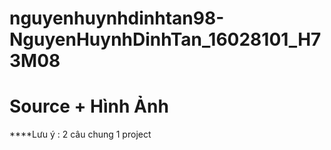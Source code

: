 # nguyenhuynhdinhtan98-NguyenHuynhDinhTan_16028101_H73M08
# Source + Hình Ảnh  
****Lưu ý : 2 câu chung 1 project
